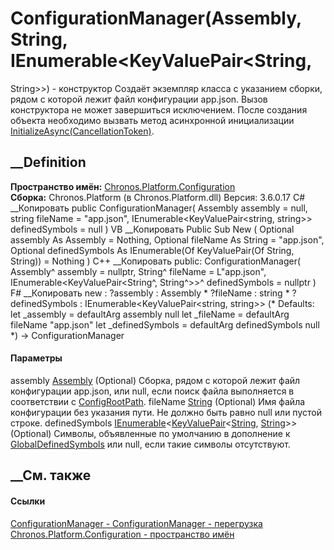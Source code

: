 # ConfigurationManager(Assembly, String, IEnumerable<KeyValuePair<String,
String>>) - конструктор
Создаёт экземпляр класса с указанием сборки, рядом с которой лежит файл
конфигурации app.json. Вызов конструктора не может завершиться исключением.
После создания объекта необходимо вызвать метод асинхронной инициализации
[InitializeAsync(CancellationToken)](M_Chronos_Platform_IAsyncInitializable_InitializeAsync.htm).
## __Definition
 **Пространство имён:**
[Chronos.Platform.Configuration](N_Chronos_Platform_Configuration.htm)  
 **Сборка:** Chronos.Platform (в Chronos.Platform.dll) Версия: 3.6.0.17
C# __Копировать
     public ConfigurationManager(
    	Assembly assembly = null,
    	string fileName = "app.json",
    	IEnumerable<KeyValuePair<string, string>> definedSymbols = null
    )
VB __Копировать
     Public Sub New ( 
    	Optional assembly As Assembly = Nothing,
    	Optional fileName As String = "app.json",
    	Optional definedSymbols As IEnumerable(Of KeyValuePair(Of String, String)) = Nothing
    )
C++ __Копировать
     public:
    ConfigurationManager(
    	Assembly^ assembly = nullptr, 
    	String^ fileName = L"app.json", 
    	IEnumerable<KeyValuePair<String^, String^>>^ definedSymbols = nullptr
    )
F# __Копировать
     new : 
            ?assembly : Assembly * 
            ?fileName : string * 
            ?definedSymbols : IEnumerable<KeyValuePair<string, string>> 
    (* Defaults:
            let _assembly = defaultArg assembly null
            let _fileName = defaultArg fileName "app.json"
            let _definedSymbols = defaultArg definedSymbols null
    *)
    -> ConfigurationManager
#### Параметры
assembly
[Assembly](https://learn.microsoft.com/dotnet/api/system.reflection.assembly)
(Optional)
     Сборка, рядом с которой лежит файл конфигурации app.json, или null, если поиск файла выполняется в соответствии с [ConfigRootPath](P_Chronos_Platform_RuntimeHelper_ConfigRootPath.htm). 
fileName [String](https://learn.microsoft.com/dotnet/api/system.string)
(Optional)
     Имя файла конфигурации без указания пути. Не должно быть равно null или пустой строке. 
definedSymbols
[IEnumerable](https://learn.microsoft.com/dotnet/api/system.collections.generic.ienumerable-1)<[KeyValuePair](https://learn.microsoft.com/dotnet/api/system.collections.generic.keyvaluepair-2)<[String](https://learn.microsoft.com/dotnet/api/system.string),
[String](https://learn.microsoft.com/dotnet/api/system.string)>> (Optional)
     Символы, объявленные по умолчанию в дополнение к [GlobalDefinedSymbols](P_Chronos_Platform_Configuration_ConfigurationManager_GlobalDefinedSymbols.htm) или null, если такие символы отсутствуют. 
## __См. также
#### Ссылки
[ConfigurationManager -
](T_Chronos_Platform_Configuration_ConfigurationManager.htm)
[ConfigurationManager -
перегрузка](Overload_Chronos_Platform_Configuration_ConfigurationManager__ctor.htm)
[Chronos.Platform.Configuration - пространство
имён](N_Chronos_Platform_Configuration.htm)
